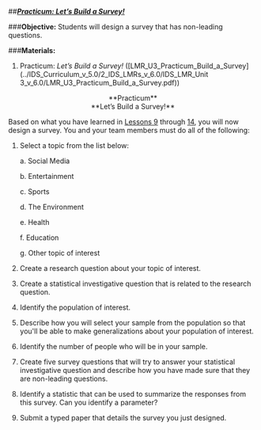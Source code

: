 ##***<u>Practicum: Let’s Build a Survey!</u>***

###**Objective:** 
Students will design a survey that has non-leading questions.

###**Materials:**
1. Practicum: *Let’s Build a Survey!* ([LMR_U3_Practicum_Build_a_Survey](../IDS_Curriculum_v_5.0/2_IDS_LMRs_v_6.0/IDS_LMR_Unit 3_v_6.0/LMR_U3_Practicum_Build_a_Survey.pdf))

<center>**Practicum**</center>

<center>**Let’s Build a Survey!**</center>

Based on what you have learned in [Lessons 9](lesson9.md) through [14](lesson14.md), you will now design a survey. You and your
team members must do all of the following:

1. Select a topic from the list below:

    a. Social Media

    b. Entertainment

    c. Sports

    d. The Environment

    e. Health

    f. Education

    g. Other topic of interest

2. Create a research question about your topic of interest.

3. Create a statistical investigative question that is related to the research question.

4. Identify the population of interest.

5. Describe how you will select your sample from the population so that you'll be able to make
generalizations about your population of interest.

6. Identify the number of people who will be in your sample.

7. Create five survey questions that will try to answer your statistical investigative question and describe how you
have made sure that they are non-leading questions.

8. Identify a statistic that can be used to summarize the responses from this survey. Can you
identify a parameter?

9. Submit a typed paper that details the survey you just designed.
